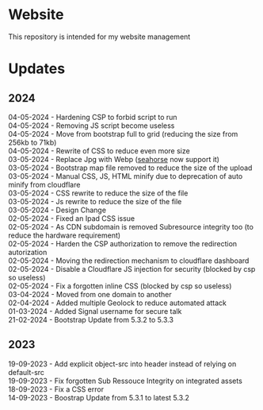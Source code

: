 # Website
This repository is intended for my website management

# Updates

## 2024
04-05-2024 - Hardening CSP to forbid script to run\
04-05-2024 - Removing JS script become useless\
04-05-2024 - Move from bootstrap full to grid (reducing the size from 256kb to 71kb)\
04-05-2024 - Rewrite of CSS to reduce even more size\
03-05-2024 - Replace Jpg with Webp ([seahorse](https://github.com/robaho/seashore/issues/208) now support it)\
03-05-2024 - Bootstrap map file removed to reduce the size of the upload\
03-05-2024 - Manual CSS, JS, HTML minify due to deprecation of auto minify from cloudflare\
03-05-2024 - CSS rewrite to reduce the size of the file\
03-05-2024 - Js rewrite to reduce the size of the file\
03-05-2024 - Design Change\
02-05-2024 - Fixed an Ipad CSS issue\
02-05-2024 - As CDN subdomain is removed Subresource integrity too (to reduce the hardware requirement)\
02-05-2024 - Harden the CSP authorization to remove the redirection autorization\
02-05-2024 - Moving the redirection mechanism to cloudflare dashboard\
02-05-2024 - Disable a Cloudflare JS injection for security (blocked by csp so useless)\
02-05-2024 - Fix a forgotten inline CSS (blocked by csp so useless)\
03-04-2024 - Moved from one domain to another\
02-04-2024 - Added multiple Geolock to reduce automated attack\
01-03-2024 - Added Signal username for secure talk\
21-02-2024 - Bootstrap Update from 5.3.2 to 5.3.3

## 2023
19-09-2023 - Add explicit object-src into header instead of relying on default-src\
19-09-2023 - Fix forgotten Sub Ressouce Integrity on integrated assets\
18-09-2023 - Fix a CSS error\
14-09-2023 - Boostrap Update from 5.3.1 to latest 5.3.2
